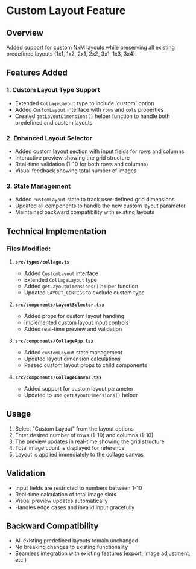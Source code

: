 # Custom Layout Feature

## Overview
Added support for custom NxM layouts while preserving all existing predefined layouts (1x1, 1x2, 2x1, 2x2, 3x1, 1x3, 3x4).

## Features Added

### 1. Custom Layout Type Support
- Extended `CollageLayout` type to include 'custom' option
- Added `CustomLayout` interface with `rows` and `cols` properties
- Created `getLayoutDimensions()` helper function to handle both predefined and custom layouts

### 2. Enhanced Layout Selector
- Added custom layout section with input fields for rows and columns
- Interactive preview showing the grid structure
- Real-time validation (1-10 for both rows and columns)
- Visual feedback showing total number of images

### 3. State Management
- Added `customLayout` state to track user-defined grid dimensions
- Updated all components to handle the new custom layout parameter
- Maintained backward compatibility with existing layouts

## Technical Implementation

### Files Modified:
1. **`src/types/collage.ts`**
   - Added `CustomLayout` interface
   - Extended `CollageLayout` type
   - Added `getLayoutDimensions()` helper function
   - Updated `LAYOUT_CONFIGS` to exclude custom type

2. **`src/components/LayoutSelector.tsx`**
   - Added props for custom layout handling
   - Implemented custom layout input controls
   - Added real-time preview and validation

3. **`src/components/CollageApp.tsx`**
   - Added `customLayout` state management
   - Updated layout dimension calculations
   - Passed custom layout props to child components

4. **`src/components/CollageCanvas.tsx`**
   - Added support for custom layout parameter
   - Updated to use `getLayoutDimensions()` helper

## Usage
1. Select "Custom Layout" from the layout options
2. Enter desired number of rows (1-10) and columns (1-10)
3. The preview updates in real-time showing the grid structure
4. Total image count is displayed for reference
5. Layout is applied immediately to the collage canvas

## Validation
- Input fields are restricted to numbers between 1-10
- Real-time calculation of total image slots
- Visual preview updates automatically
- Handles edge cases and invalid input gracefully

## Backward Compatibility
- All existing predefined layouts remain unchanged
- No breaking changes to existing functionality
- Seamless integration with existing features (export, image adjustment, etc.)
